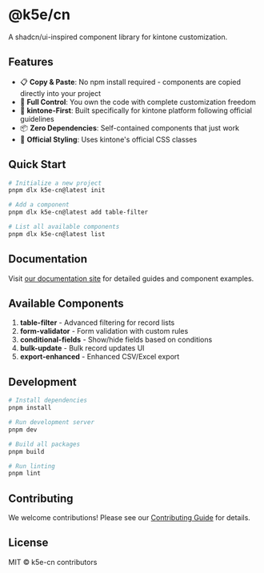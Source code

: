 # @k5e/cn

A shadcn/ui-inspired component library for kintone customization.

## Features

- 📋 **Copy & Paste**: No npm install required - components are copied directly into your project
- 🎯 **Full Control**: You own the code with complete customization freedom
- 🔧 **kintone-First**: Built specifically for kintone platform following official guidelines
- 📦 **Zero Dependencies**: Self-contained components that just work
- 🎨 **Official Styling**: Uses kintone's official CSS classes

## Quick Start

```bash
# Initialize a new project
pnpm dlx k5e-cn@latest init

# Add a component
pnpm dlx k5e-cn@latest add table-filter

# List all available components
pnpm dlx k5e-cn@latest list
```

## Documentation

Visit [our documentation site](https://f4ah6o.github.io/k5e-cn/) for detailed guides and component examples.

## Available Components

1. **table-filter** - Advanced filtering for record lists
2. **form-validator** - Form validation with custom rules
3. **conditional-fields** - Show/hide fields based on conditions
4. **bulk-update** - Bulk record updates UI
5. **export-enhanced** - Enhanced CSV/Excel export

## Development

```bash
# Install dependencies
pnpm install

# Run development server
pnpm dev

# Build all packages
pnpm build

# Run linting
pnpm lint
```

## Contributing

We welcome contributions! Please see our [Contributing Guide](./CONTRIBUTING.md) for details.

## License

MIT © k5e-cn contributors

